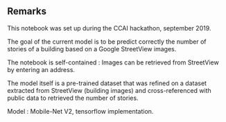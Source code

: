 ## Remarks

This notebook was set up during the CCAI hackathon, september 2019.

The goal of the current model is to be predict correctly the number of stories
of a building based on a Google StreetView images.

The notebook is self-contained : Images can be retrieved from StreetView by
entering an address.

The model itself is a pre-trained dataset that was refined on a dataset
extracted from StreetView (building images) and cross-referenced with public
data to retrieved the number of stories.

Model : Mobile-Net V2, tensorflow implementation.
